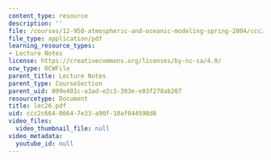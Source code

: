 ```yaml
---
content_type: resource
description: ''
file: /courses/12-950-atmospheric-and-oceanic-modeling-spring-2004/ccc2c66406647e33a90f10af044598d8_lec26.pdf
file_type: application/pdf
learning_resource_types:
- Lecture Notes
license: https://creativecommons.org/licenses/by-nc-sa/4.0/
ocw_type: OCWFile
parent_title: Lecture Notes
parent_type: CourseSection
parent_uid: 099e401c-a3ad-e2c3-393e-e03f278ab207
resourcetype: Document
title: lec26.pdf
uid: ccc2c664-0664-7e33-a90f-10af044598d8
video_files:
  video_thumbnail_file: null
video_metadata:
  youtube_id: null
---
```

